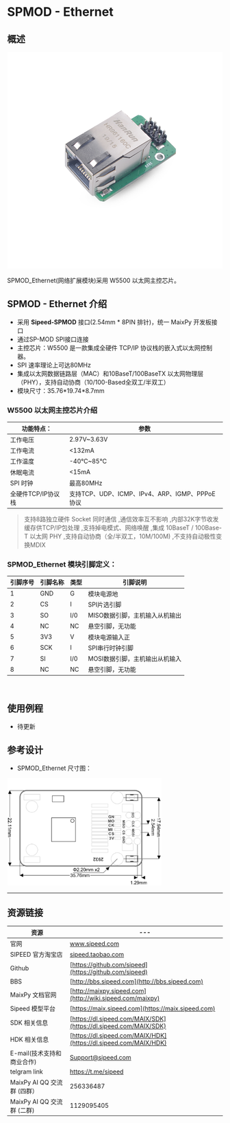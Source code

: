 # SPMOD - Ethernet


## 概述

![](../../assets/spmod/spmod_ethernet/sp_ethernet.png)

SPMOD_Ethernet(网络扩展模块)采用 W5500 以太网主控芯片。

## SPMOD - Ethernet 介绍

- 采用 **Sipeed-SPMOD** 接口(2.54mm * 8PIN 排针)，统一 MaixPy 开发板接口
- 通过SP-MOD SPI接口连接
- 主控芯片：W5500 是一款集成全硬件 TCP/IP 协议栈的嵌入式以太网控制器。
- SPI 速率理论上可达80MHz
-	集成以太网数据链路层（MAC）和10BaseT/100BaseTX 以太网物理层（PHY），支持自动协商（10/100-Based全双工/半双工）
- 模块尺寸：35.76\*19.74\*8.7mm

###  W5500 以太网主控芯片介绍

| 功能特点： | 参数 |
| --- | -- |
| 工作电压 | 2.97V~3.63V |
| 工作电流 | <132mA |
| 工作温度 | -40℃~85℃ |
| 休眠电流 | <15mA |
| SPI 时钟 | 最高80MHz |
| 全硬件TCP/IP协议栈 | 支持TCP、UDP、ICMP、IPv4、ARP、IGMP、PPPoE协议 |

> 支持8路独立硬件 Socket 同时通信
,通信效率互不影响
,内部32K字节收发缓存供TCP/IP包处理
,支持掉电模式、网络唤醒
,集成 10BaseT / 100Base-T 以太网 PHY
,支持自动协商（全/半双工，10M/100M)
,不支持自动极性变换MDIX


###  SPMOD_Ethernet 模块引脚定义：

| 引脚序号  | 引脚名称 | 类型  | 引脚说明    |
| -------- | -------- | ---- | ---------- |
| 1 | GND | G |  模块电源地 |
| 2 | CS | I | SPI片选引脚 |
| 3 | SO | I/0 | MISO数据引脚，主机输入从机输出 |
| 4 | NC | NC | 悬空引脚，无功能 |
| 5 | 3V3 | V | 模块电源输入正 |
| 6 | SCK | I | SPI串行时钟引脚 |
| 7 | SI | I/0 | MOSI数据引脚，主机输出从机输入 |
| 8 | NC | NC | 悬空引脚，无功能 |


<img src="" width="300" />


## 使用例程

- 待更新

## 参考设计

- SPMOD_Ethernet 尺寸图：

<img src="../../assets/spmod/spmod_ethernet/sipeed_spmod_ethernet.png" height="250" />

-----

## 资源链接

| 资源 | --- |
| --- | --- |
| 官网 | www.sipeed.com |
| SIPEED 官方淘宝店 |[sipeed.taobao.com](sipeed.taobao.com) |
|Github | [https://github.com/sipeed](https://github.com/sipeed) |
|BBS | [http://bbs.sipeed.com](http://bbs.sipeed.com) |
|MaixPy 文档官网 | [http://maixpy.sipeed.com](http://wiki.sipeed.com/maixpy) |
|Sipeed 模型平台 | [https://maix.sipeed.com](https://maix.sipeed.com) |
|SDK 相关信息 | [https://dl.sipeed.com/MAIX/SDK](https://dl.sipeed.com/MAIX/SDK) |
|HDK 相关信息 | [https://dl.sipeed.com/MAIX/HDK](https://dl.sipeed.com/MAIX/HDK) |
|E-mail(技术支持和商业合作) | [Support@sipeed.com](mailto:support@sipeed.com) |
|telgram link | https://t.me/sipeed |
|MaixPy AI QQ 交流群 (四群）| 256336487 |
|MaixPy AI QQ 交流群 (二群) | 1129095405 |
